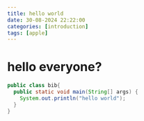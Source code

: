 ```yaml
---
title: hello world
date: 30-08-2024 22:22:00
categories: [introduction]
tags: [apple]
---
```


# hello everyone?

```java
public class bib{
  public static void main(String[] args) {
    System.out.println("hello world");
  }
}
```
